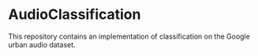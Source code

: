 # AudioClassification
This repository contains an implementation of classification on the Google urban audio dataset.
